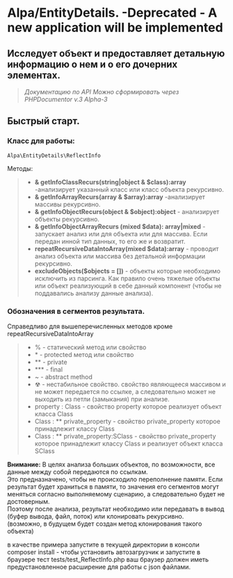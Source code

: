 # Alpa/EntityDetails. -Deprecated - A new application will be implemented
  
## Исследует объект и предоставляет детальную информацию о нем и о его дочерних элементах.  

> *Документацию по API Можно сформировать через PHPDocumentor v.3 Alpha-3*  

## Быстрый старт.
### Класс для работы:
	Alpa\EntityDetails\ReflectInfo
	
Методы: 
>* **& getInfoClassRecurs(string|object & $class):array**  -анализирует указанный класс или класс объекта рекурсивно.  
>* **& getInfoArrayRecurs(array & $array):array**  -анализирует массивы рекурсивно.  
>* **& getInfoObjectRecurs(object & $object):object** - анализирует объекты рекурсивно.  
>* **& getInfoObjectArrayRecurs (mixed $data): array|mixed** - запускает анализ или для объекта или для массива. Если передан инной тип данных, то его же и возвратит.   
>* **repeatRecursiveDataIntoArray(mixed $data):array** - проводит анализ объекта или массива без детальной информации рекурсивно.  
>* **excludeObjects($objects = [])** - объекты которые необходимо исключить из парсинга. Как правило очень тяжелые объекты или объект реализующий в себе данный компонент (чтобы не поддавались анализу данные анализа).

### Обозначения в сегментов результата.
Справедливо для вышеперечисленных методов кроме repeatRecursiveDataIntoArray

>*	% - статический метод или свойство  
>*	\* - protected метод или свойство  
>*	** - private  
>*	*** - final  
>*	~ - abstract method  
>* ☢ - нестабильное свойство. свойство являющееся массивом и не может  передается по ссылке, а следовательно  может не выходить из петли (замыкания)  при анализе.  
>* property : Class - свойство property которое реализует объект класса Class  
>* Class : ** private_property - свойство private_property которое принадлежит классу Class  
>* Class : ** private_property:SClass - свойство private_property которое принадлежит классу Class и реализует объект класса SClass  

**Внимание:** В целях анализа больших объектов, по возможности, все данные между собой передаются по ссылкам.  
Это предназначено, чтобы не происходило переполнение памяти. Если результат будет храниться в памяти, 
то значения его сегментов могут меняться согласно выполняемому сценарию, а следовательно будет не достоверным.  
Поэтому после анализа, результат необходимо или передавать в вывод (буфер вывода, файл, поток) или клонировать рекурсивно.   
(возможно, в будущем будет создан метод клонирования такого объекта)   
	
в качестве примера 
запустите в текущей директории в консоли composer install - чтобы установить автозагрузчик
и запустите в браузере тест   tests/test_ReflectInfo.php
ваш браузер должен иметь предустановленное расширение для работы с json файлами.


